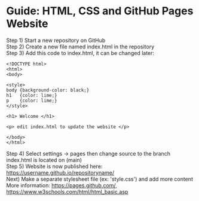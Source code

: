
# Guide: HTML, CSS and GitHub Pages Website  

Step 1) Start a new repository on GitHub    
Step 2) Create a new file named index.html in the repository   
Step 3) Add this code to index.html, it can be changed later:    
  
```
<!DOCTYPE html>  
<html>  
<body>  
  
<style>  
body {background-color: black;}  
h1   {color: lime;}  
p    {color: lime;}  
</style>  
  
<h1> Welcome </h1>  
  
<p> edit index.html to update the website </p>  
  
</body>  
</html>  
```

Step 4) Select settings -> pages then change source to the branch index.html is located on (main)   
Step 5) Website is now published here: https://username.github.io/repositoryname/   
Next) Make a separate stylesheet file (ex: 'style.css') and add more content   
More information: https://pages.github.com/, https://www.w3schools.com/html/html_basic.asp   
